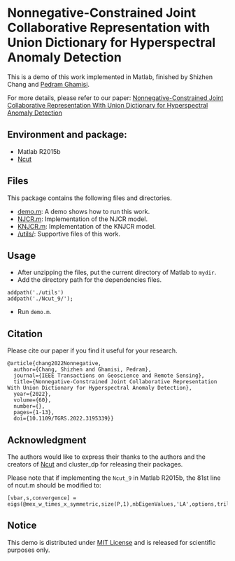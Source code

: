 # Nonnegative-Constrained Joint Collaborative Representation with Union Dictionary for Hyperspectral Anomaly Detection

This is a demo of this work implemented in Matlab, finished by Shizhen Chang and [Pedram Ghamisi](https://www.pedram-ghamisi.com/).

For more details, please refer to our paper: [Nonnegative-Constrained Joint Collaborative Representation With Union Dictionary for Hyperspectral Anomaly Detection](https://ieeexplore.ieee.org/document/9845465)

## Environment and package:
* Matlab R2015b
* [Ncut](http://timotheecour.com/software/ncut/ncut.html)

## Files
This package contains the following files and directories.
* [demo.m](demo.m): A demo shows how to run this work.
* [NJCR.m](NJCR.m): Implementation of the NJCR model.
* [KNJCR.m](KNJCR.m): Implementation of the KNJCR model.
* [/utils/](/utils/): Supportive files of this work.

## Usage
* After unzipping the files, put the current directory of Matlab to `mydir`.
* Add the directory path for the dependencies files.
```
addpath('./utils')
addpath('./Ncut_9/');
```
* Run `demo.m`.
## Citation
Please cite our paper if you find it useful for your research.
```
@article{chang2022Nonnegative,
  author={Chang, Shizhen and Ghamisi, Pedram},
  journal={IEEE Transactions on Geoscience and Remote Sensing}, 
  title={Nonnegative-Constrained Joint Collaborative Representation With Union Dictionary for Hyperspectral Anomaly Detection}, 
  year={2022},
  volume={60},
  number={},
  pages={1-13},
  doi={10.1109/TGRS.2022.3195339}}

```

## Acknowledgment
The authors would like to express their thanks to the authors and the creators of [Ncut](http://timotheecour.com/software/ncut/ncut.html) and cluster_dp for releasing their packages.

Please note that if implementing the `Ncut_9` in Matlab R2015b, the 81st line of ncut.m should be modified to:

```
[vbar,s,convergence] = eigs(@mex_w_times_x_symmetric,size(P,1),nbEigenValues,'LA',options,tril(P)); 
```
## Notice
This demo is distributed under [MIT License](LICENSE) and is released for scientific purposes only.
